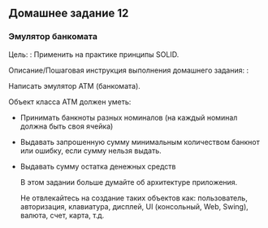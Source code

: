 ## Домашнее задание 12

### Эмулятор банкомата

Цель:
: Применить на практике принципы SOLID.

Описание/Пошаговая инструкция выполнения домашнего задания:
: 

Написать эмулятор АТМ (банкомата).

Объект класса АТМ должен уметь:

- Принимать банкноты разных номиналов (на каждый номинал должна быть своя ячейка)
- Выдавать запрошенную сумму минимальным количеством банкнот или ошибку, если сумму нельзя выдать.
- Выдавать сумму остатка денежных средств

  В этом задании больше думайте об архитектуре приложения.

  Не отвлекайтесь на создание таких объектов как: пользователь, авторизация, клавиатура, дисплей, UI (консольный, Web,
  Swing), валюта, счет, карта, т.д.